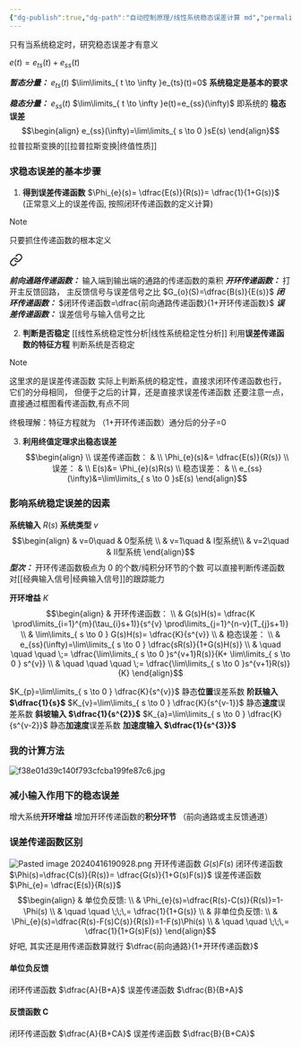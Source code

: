 ```yaml
---
{"dg-publish":true,"dg-path":"自动控制原理/线性系统稳态误差计算 md","permalink":"/自动控制原理/线性系统稳态误差计算 md/","dgPassFrontmatter":true,"noteIcon":"","created":"2024-04-16T13:01:27.305+08:00","updated":"2024-05-26T19:16:53.180+08:00"}
---
```


只有当系统稳定时，研究稳态误差才有意义

$e(t)=e_{ts}(t)+e_{ss}(t)$

***暂态分量：***
$e_{ts}(t)$   $\lim\limits_{ t \to \infty }e_{ts}(t)=0$
**系统稳定是基本的要求**

***稳态分量：***
$e_{ss}(t)$  $\lim\limits_{ t \to \infty }e(t)=e_{ss}(\infty)$
即系统的 **稳态误差**
$$\begin{align}
e_{ss}(\infty)=\lim\limits_{ s \to 0 }sE(s) 
\end{align}$$
拉普拉斯变换的[[拉普拉斯变换\|终值性质]]

### 求稳态误差的基本步骤

1. **得到误差传递函数**
$\Phi_{e}(s)= \dfrac{E(s)}{R(s)}= \dfrac{1}{1+G(s)}$
(正常意义上的误差传函, 按照闭环传递函数的定义计算)

>[!note]
>只要抓住传递函数的根本定义
> 
<div class="transclusion internal-embed is-loaded"><a class="markdown-embed-link" href="//#179319" aria-label="Open link"><svg xmlns="http://www.w3.org/2000/svg" width="24" height="24" viewBox="0 0 24 24" fill="none" stroke="currentColor" stroke-width="2" stroke-linecap="round" stroke-linejoin="round" class="svg-icon lucide-link"><path d="M10 13a5 5 0 0 0 7.54.54l3-3a5 5 0 0 0-7.07-7.07l-1.72 1.71"></path><path d="M14 11a5 5 0 0 0-7.54-.54l-3 3a5 5 0 0 0 7.07 7.07l1.71-1.71"></path></svg></a><div class="markdown-embed">



***前向通路传递函数：***
输入端到输出端的通路的传递函数的乘积
***开环传递函数：***
打开主反馈回路，
主反馈信号与误差信号之比
$G_{o}(S)=\dfrac{B(s)}{E(s)}$
***闭环传递函数：***
$闭环传递函数=\dfrac{前向通路传递函数}{1+开环传递函数}$ 
***误差传递函数：***
误差信号与输入信号之比


</div></div>

2. **判断是否稳定**
[[线性系统稳定性分析\|线性系统稳定性分析]]
利用**误差传递函数的特征方程**
判断系统是否稳定
>[!note]
>这里求的是误差传递函数
>实际上判断系统的稳定性，直接求闭环传递函数也行，它们的分母相同，
>但便于之后的计算，还是直接求误差传递函数
>还要注意一点，直接通过框图看传递函数,有点不同
>
>终极理解：特征方程就为 （1+开环传递函数）通分后的分子=0

3. **利用终值定理求出稳态误差**
$$\begin{align}   \\
误差传递函数： &  \\
\Phi_{e}(s)&= \dfrac{E(s)}{R(s)} \\
误差： &  \\
E(s)&= \Phi_{e}(s)R(s) \\ 
稳态误差： &  \\
e_{ss}(\infty)&=\lim\limits_{ s \to 0 }sE(s) 
\end{align}$$
### 影响系统稳定误差的因素
**系统输入**  $R(s)$
**系统类型**  $v$
$$\begin{align}
 & v=0\quad  & 0型系统 \\
 & v=1\quad   & I型系统\\
 & v=2\quad  & II型系统
\end{align}$$
***型次：***
开环传递函数极点为 0 的个数/纯积分环节的个数
可以直接判断传递函数对[[经典输入信号\|经典输入信号]]的跟踪能力

**开环增益**  $K$
$$\begin{align} 
 & 开环传递函数： \\
 & G(s)H(s)= \dfrac{K \prod\limits_{i=1}^{m}(\tau_{i}s+1)}{s^{v} \prod\limits_{j=1}^{n-v}(T_{j}s+1)} \\
 & \lim\limits_{ s \to 0 } G(s)H(s)= \dfrac{K}{s^{v}} \\
 & 稳态误差： \\
 & e_{ss}(\infty)=\lim\limits_{ s \to 0 } \dfrac{sR(s)}{1+G(s)H(s)} \\
 &  \quad \quad \quad \;=  \dfrac{\lim\limits_{ s \to 0 }s^{v+1}R(s)}{K+ \lim\limits_{ s \to 0 } s^{v}} \\
&  \quad \quad \quad \;=  \dfrac{\lim\limits_{ s \to 0 }s^{v+1}R(s)}{K}  
\end{align}$$

 $K_{p}=\lim\limits_{ s \to 0 } \dfrac{K}{s^{v}}$   静态**位置**误差系数   **阶跃输入 $\dfrac{1}{s}$**
$K_{v}=\lim\limits_{ s \to 0 } \dfrac{K}{s^{v-1}}$ 静态**速度**误差系数   **斜坡输入  $\dfrac{1}{s^{2}}$**
$K_{a}=\lim\limits_{ s \to 0 } \dfrac{K}{s^{v-2}}$ 静态**加速度**误差系数   **加速度输入  $\dfrac{1}{s^{3}}$**

### 我的计算方法
![f38e01d39c140f793cfcba199fe87c6.jpg](/img/user/%E5%8A%9F%E8%83%BD%E6%80%A7%E6%96%87%E4%BB%B6%E5%A4%B9/%E8%BD%BD%E5%85%A5%E7%9A%84%E5%AA%92%E4%BD%93%E8%B5%84%E6%BA%90/f38e01d39c140f793cfcba199fe87c6.jpg)

### 减小输入作用下的稳态误差
增大系统**开环增益**
增加开环传递函数的**积分环节**
（前向通路或主反馈通道）
### 误差传递函数区别
![Pasted image 20240416190928.png](/img/user/%E5%8A%9F%E8%83%BD%E6%80%A7%E6%96%87%E4%BB%B6%E5%A4%B9/%E8%BD%BD%E5%85%A5%E7%9A%84%E5%AA%92%E4%BD%93%E8%B5%84%E6%BA%90/Pasted%20image%2020240416190928.png)
开环传递函数 $G(s)F(s)$
闭环传递函数 $\Phi(s)=\dfrac{C(s)}{R(s)}=  \dfrac{G(s)}{1+G(s)F(s)}$
误差传递函数 $\Phi_{e}= \dfrac{E(s)}{R(s)}$
$$\begin{align}
 & 单位负反馈: \\
 & \Phi_{e}(s)=\dfrac{R(s)-C(s)}{R(s)}=1-\Phi(s) \\ 
& \quad \quad \;\;\,= \dfrac{1}{1+G(s)} \\
 & 非单位负反馈: \\
 & \Phi_{e}(s)=\dfrac{R(s)-F(s)C(s)}{R(s)}=1-F(s)\Phi(s) \\
 & \quad \quad \;\;\,= \dfrac{1}{1+G(s)F(s)}
\end{align}$$
好吧, 其实还是用传递函数算就行
$\dfrac{前向通路}{1+开环传递函数}$

#### 单位负反馈
闭环传递函数 $\dfrac{A}{B+A}$
误差传递函数 $\dfrac{B}{B+A}$
#### 反馈函数 C
闭环传递函数 $\dfrac{A}{B+CA}$
误差传递函数 $\dfrac{B}{B+CA}$
